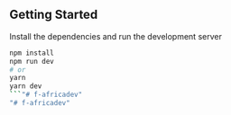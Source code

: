 ## Getting Started

Install the dependencies and run the development server

```bash
npm install
npm run dev
# or
yarn
yarn dev
```"# f-africadev" 
"# f-africadev" 
